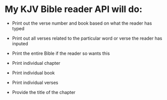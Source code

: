 # My KJV Bible reader API will do:

- Print out the verse number and book based on what the reader has typed

- Print out all verses related to the particular word or verse the reader has inputed

- Print the entire Bible if the reader so wants this

- Print individual chapter

- Print individual book

- Print individual verses

- Provide the title of the chapter
